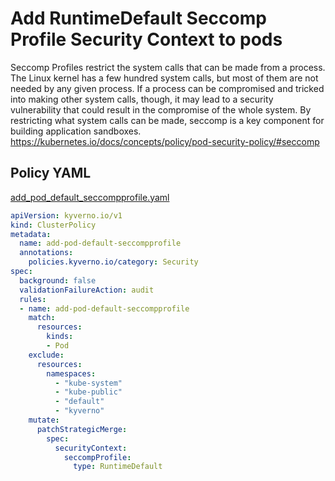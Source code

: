 # Add RuntimeDefault Seccomp Profile Security Context to pods

Seccomp Profiles restrict the system calls that can be made from a process. The Linux kernel has a few hundred system calls, but most of them are not needed by any given process. If a process can be compromised and tricked into making other system calls, though, it may lead to a security vulnerability that could result in the compromise of the whole system. By restricting what system calls can be made, seccomp is a key component for building application sandboxes. https://kubernetes.io/docs/concepts/policy/pod-security-policy/#seccomp


## Policy YAML

[add_pod_default_seccompprofile.yaml](more/add_pod_default_seccompprofile.yaml)

```yaml
apiVersion: kyverno.io/v1
kind: ClusterPolicy
metadata:
  name: add-pod-default-seccompprofile
  annotations:
    policies.kyverno.io/category: Security
spec:
  background: false
  validationFailureAction: audit
  rules:
  - name: add-pod-default-seccompprofile
    match:
      resources:
        kinds:
        - Pod
    exclude:
      resources:
        namespaces:
          - "kube-system"
          - "kube-public"
          - "default"
          - "kyverno"
    mutate:
      patchStrategicMerge:
        spec:
          securityContext:
            seccompProfile:
              type: RuntimeDefault
```
